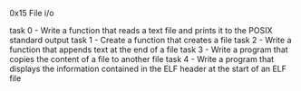 0x15 File i/o

task 0 - Write a function that reads a text file and prints it to the POSIX standard output
task 1 - Create a function that creates a file
task 2 - Write a function that appends text at the end of a file
task 3 - Write a program that copies the content of a file to another file
task 4 - Write a program that displays the information contained in the ELF header at the start of an ELF file
